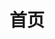 ---
home: true
title: 首页
heroImage: /images/logo.png
tagline: "openGemini 统一文档站点"
actions:
  - text: 快速上手
    link: /zh/guide/getting-started.html
    type: primary
  - text: 项目简介
    link: /zh/guide/
    type: secondary
features:
  - title: 安装
    details: 安装安装安装
  - title: 下载
    details: 下载下载下载下载
footer: Copyright @2022 OpenGemini-All Rights Reserved.
---